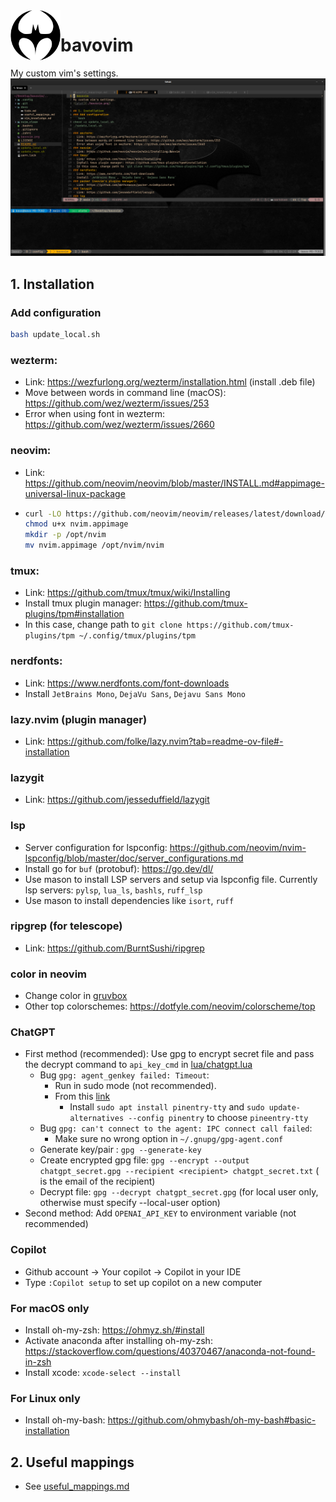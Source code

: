 <img align="left" width="80" height="80" src="./baticon.png">

# bavovim
My custom vim's settings.
![screenshot](./bavovim.png)

## 1. Installation 
### Add configuration
```bash
bash update_local.sh
```
### wezterm: 
- Link: https://wezfurlong.org/wezterm/installation.html (install .deb file)
- Move between words in command line (macOS): https://github.com/wez/wezterm/issues/253
- Error when using font in wezterm: https://github.com/wez/wezterm/issues/2660
### neovim: 
- Link: https://github.com/neovim/neovim/blob/master/INSTALL.md#appimage-universal-linux-package
- ```bash
  curl -LO https://github.com/neovim/neovim/releases/latest/download/nvim.appimage
  chmod u+x nvim.appimage
  mkdir -p /opt/nvim
  mv nvim.appimage /opt/nvim/nvim
  ```
### tmux: 
- Link: https://github.com/tmux/tmux/wiki/Installing
- Install tmux plugin manager: https://github.com/tmux-plugins/tpm#installation
- In this case, change path to `git clone https://github.com/tmux-plugins/tpm ~/.config/tmux/plugins/tpm`
### nerdfonts: 
- Link: https://www.nerdfonts.com/font-downloads
- Install `JetBrains Mono`, `DejaVu Sans`, `Dejavu Sans Mono`
### lazy.nvim (plugin manager)
- Link: https://github.com/folke/lazy.nvim?tab=readme-ov-file#-installation
### lazygit
- Link: https://github.com/jesseduffield/lazygit
### lsp
- Server configuration for lspconfig: https://github.com/neovim/nvim-lspconfig/blob/master/doc/server_configurations.md
- Install go for `buf` (protobuf): https://go.dev/dl/
- Use mason to install LSP servers and setup via lspconfig file. Currently lsp servers: `pylsp`, `lua_ls`, `bashls`, `ruff_lsp`
- Use mason to install dependencies like `isort`, `ruff`
### ripgrep (for telescope)
- Link: https://github.com/BurntSushi/ripgrep
### color in neovim
- Change color in [gruvbox](./.config/)
- Other top colorschemes: https://dotfyle.com/neovim/colorscheme/top
### ChatGPT
- First method (recommended): Use gpg to encrypt secret file and pass the decrypt command to `api_key_cmd` in [lua/chatgpt.lua](./.config/nvim/lua/chatgpt.lua)
    - Bug `gpg: agent_genkey failed: Timeout`:
        - Run in sudo mode (not recommended).
        - From this [link](https://superuser.com/questions/520980/how-to-force-gpg-to-use-console-mode-pinentry-to-prompt-for-passwords/521027#521027)
            - Install `sudo apt install pinentry-tty` and `sudo update-alternatives --config pinentry` to choose `pineentry-tty`
    - Bug `gpg: can't connect to the agent: IPC connect call failed`:
        - Make sure no wrong option in `~/.gnupg/gpg-agent.conf`
    - Generate key/pair : `gpg --generate-key`
    - Create encrypted gpg file: `gpg --encrypt --output chatgpt_secret.gpg --recipient <recipient> chatgpt_secret.txt` (<recipient> is the email of the recipient)
    - Decrypt file: `gpg --decrypt chatgpt_secret.gpg` (for local user only, otherwise must specify --local-user option)
- Second method: Add `OPENAI_API_KEY` to environment variable (not recommended)
### Copilot
- Github account -> Your copilot -> Copilot in your IDE
- Type `:Copilot setup` to set up copilot on a new computer
### For macOS only
- Install oh-my-zsh: https://ohmyz.sh/#install 
- Activate anaconda after installing oh-my-zsh: https://stackoverflow.com/questions/40370467/anaconda-not-found-in-zsh
- Install xcode: `xcode-select --install`
### For Linux only
- Install oh-my-bash: https://github.com/ohmybash/oh-my-bash#basic-installation

## 2. Useful mappings
- See [useful_mappings.md](./docs/useful_mappings.md)


